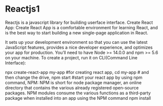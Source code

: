 # Reactjs1
Reactjs is a javascript library  for building userface interface.
Create React App:
Create React App is a comfortable environment for learning React, and is the best way to start building a new single-page application in React.

It sets up your development environment so that you can use the latest JavaScript features, provides a nice developer experience, and optimizes your app for production. You’ll need to have Node >= 14.0.0 and npm >= 5.6 on your machine. To create a project, run it on CLI(Command Line Interface):

npx create-react-app my-app #for creating react app,
cd my-app # and then change the drive,
npm start #start your react app by using npm command,
NPM:
NPM is short for node package manager, an online directory that contains the various already registered open-source packages. NPM modules consume the various functions as a third-party package when installed into an app using the NPM command npm install 
